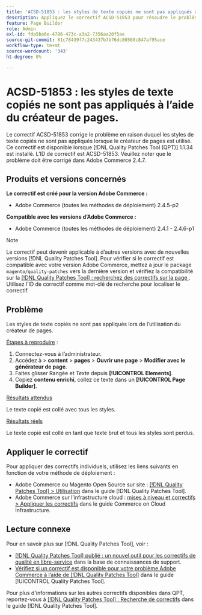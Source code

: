 ```yaml
---
title: 'ACSD-51853 : les styles de texte copiés ne sont pas appliqués à l’aide du créateur de pages.'
description: Appliquez le correctif ACSD-51853 pour résoudre le problème Adobe Commerce en raison duquel les styles de texte copiés ne sont pas appliqués lorsque le créateur de pages est utilisé.
feature: Page Builder
role: Admin
exl-id: fda5ba6e-4786-473c-a3a2-7356aa20f5ae
source-git-commit: 81c78439f7c243437b7b76dc80560c847af95ace
workflow-type: tm+mt
source-wordcount: '343'
ht-degree: 0%

---
```


# ACSD-51853 : les styles de texte copiés ne sont pas appliqués à l’aide du créateur de pages.

Le correctif ACSD-51853 corrige le problème en raison duquel les styles de texte copiés ne sont pas appliqués lorsque le créateur de pages est utilisé. Ce correctif est disponible lorsque [!DNL Quality Patches Tool (QPT)] 1.1.34 est installé. L’ID de correctif est ACSD-51853. Veuillez noter que le problème doit être corrigé dans Adobe Commerce 2.4.7.

## Produits et versions concernés

**Le correctif est créé pour la version Adobe Commerce :**

* Adobe Commerce (toutes les méthodes de déploiement) 2.4.5-p2

**Compatible avec les versions d’Adobe Commerce :**

* Adobe Commerce (toutes les méthodes de déploiement) 2.4.1 - 2.4.6-p1

>[!NOTE]
>
>Le correctif peut devenir applicable à d’autres versions avec de nouvelles versions [!DNL Quality Patches Tool]. Pour vérifier si le correctif est compatible avec votre version Adobe Commerce, mettez à jour le package `magento/quality-patches` vers la dernière version et vérifiez la compatibilité sur la [[!DNL Quality Patches Tool] : recherchez des correctifs sur la page ](https://experienceleague.adobe.com/tools/commerce-quality-patches/index.html?lang=fr). Utilisez l’ID de correctif comme mot-clé de recherche pour localiser le correctif.

## Problème

Les styles de texte copiés ne sont pas appliqués lors de l’utilisation du créateur de pages.

<u>Étapes à reproduire</u> :

1. Connectez-vous à l’administrateur.
1. Accédez à > **content** > **pages** > **Ouvrir une page** > **Modifier avec le générateur de page**.
1. Faites glisser Rangée et *Texte* depuis **[!UICONTROL Elements]**.
1. Copiez **contenu enrichi**, collez ce texte dans un **[!UICONTROL Page Builder]**.

<u>Résultats attendus</u>

Le texte copié est collé avec tous les styles.

<u>Résultats réels</u>

Le texte copié est collé en tant que texte brut et tous les styles sont perdus.

## Appliquer le correctif

Pour appliquer des correctifs individuels, utilisez les liens suivants en fonction de votre méthode de déploiement :

* Adobe Commerce ou Magento Open Source sur site : [[!DNL Quality Patches Tool] > Utilisation](/help/tools/quality-patches-tool/usage.md) dans le guide [!DNL Quality Patches Tool].
* Adobe Commerce sur l’infrastructure cloud : [mises à niveau et correctifs > Appliquer les correctifs](https://experienceleague.adobe.com/docs/commerce-cloud-service/user-guide/develop/upgrade/apply-patches.html?lang=fr) dans le guide Commerce on Cloud Infrastructure.

## Lecture connexe

Pour en savoir plus sur [!DNL Quality Patches Tool], voir :

* [[!DNL Quality Patches Tool] publié : un nouvel outil pour les correctifs de qualité en libre-service](https://experienceleague.adobe.com/fr/docs/commerce-knowledge-base/kb/announcements/commerce-announcements/magento-quality-patches-released-new-tool-to-self-serve-quality-patches) dans la base de connaissances de support.
* [Vérifiez si un correctif est disponible pour votre problème Adobe Commerce à l’aide de  [!DNL Quality Patches Tool]](/help/tools/quality-patches-tool/patches-available-in-qpt/check-patch-for-magento-issue-with-magento-quality-patches.md) dans le guide [!UICONTROL Quality Patches Tool].


Pour plus d&#39;informations sur les autres correctifs disponibles dans QPT, reportez-vous à [[!DNL Quality Patches Tool] : Recherche de correctifs](https://experienceleague.adobe.com/tools/commerce-quality-patches/index.html?lang=fr) dans le guide [!DNL Quality Patches Tool].
